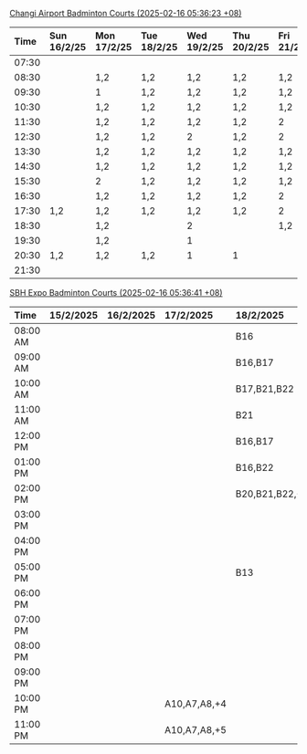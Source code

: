 [Changi Airport Badminton Courts (2025-02-16 05:36:23 +08)](https://www.carc.org.sg/FacilityBooking.aspx)

| Time   | Sun 16/2/25   | Mon 17/2/25   | Tue 18/2/25   | Wed 19/2/25   | Thu 20/2/25   | Fri 21/2/25   | Sat 22/2/25   |
|:-------|:--------------|:--------------|:--------------|:--------------|:--------------|:--------------|:--------------|
| 07:30  |               |               |               |               |               |               |               |
| 08:30  |               | 1,2           | 1,2           | 1,2           | 1,2           | 1,2           |               |
| 09:30  |               | 1             | 1,2           | 1,2           | 1,2           | 1,2           | 1,2           |
| 10:30  |               | 1,2           | 1,2           | 1,2           | 1,2           | 1,2           | 2             |
| 11:30  |               | 1,2           | 1,2           | 1,2           | 1,2           | 2             | 2             |
| 12:30  |               | 1,2           | 1,2           | 2             | 1,2           | 2             | 1,2           |
| 13:30  |               | 1,2           | 1,2           | 1,2           | 1,2           | 1,2           | 1             |
| 14:30  |               | 1,2           | 1,2           | 1,2           | 1,2           | 1,2           |               |
| 15:30  |               | 2             | 1,2           | 1,2           | 1,2           | 1,2           | 2             |
| 16:30  |               | 1,2           | 1,2           | 1,2           | 1,2           | 2             | 1,2           |
| 17:30  | 1,2           | 1,2           | 1,2           | 1,2           | 1,2           | 2             | 1,2           |
| 18:30  |               | 1,2           |               | 2             |               | 1,2           | 1,2           |
| 19:30  |               | 1,2           |               | 1             |               |               | 1             |
| 20:30  | 1,2           | 1,2           | 1,2           | 1             | 1             |               | 1             |
| 21:30  |               |               |               |               |               |               |               |

[SBH Expo Badminton Courts (2025-02-16 05:36:41 +08)](https://singaporebadmintonhall.getomnify.com/widgets/O3MRKGBH359GA55KHMG1RD)

| Time     | 15/2/2025   | 16/2/2025   | 17/2/2025    | 18/2/2025      | 19/2/2025      | 20/2/2025      | 21/2/2025      |
|:---------|:------------|:------------|:-------------|:---------------|:---------------|:---------------|:---------------|
| 08:00 AM |             |             |              | B16            | B19,B20,B22,+2 | B19,B21,B22,+4 | B19,B21,B22,+4 |
| 09:00 AM |             |             |              | B16,B17        | B19,B21,B22,+4 | B19,B21,B22,+4 | B20,B21,B22,+2 |
| 10:00 AM |             |             |              | B17,B21,B22    | B19,B20,B22,+2 | B19,B21,B22,+4 | B20,B21,B22,+3 |
| 11:00 AM |             |             |              | B21            | B19,B20,B22,+3 | B17,B20,B21,+1 | B19,B21,B22,+2 |
| 12:00 PM |             |             |              | B16,B17        | B19,B21,B22,+4 | B18,B20,B21,+2 | B19,B21,B22,+2 |
| 01:00 PM |             |             |              | B16,B22        | B19,B21,B22,+4 | B20,B21,B22,+2 | B19,B21,B22,+3 |
| 02:00 PM |             |             |              | B20,B21,B22,+1 | B19,B21,B22,+4 | B20,B21,B22,+2 | B19,B21,B22,+4 |
| 03:00 PM |             |             |              |                | B18,B19,B20,+2 | B19,B22        | B18,B20,B21,+2 |
| 04:00 PM |             |             |              |                | B16            |                |                |
| 05:00 PM |             |             |              | B13            |                | B16            |                |
| 06:00 PM |             |             |              |                |                |                |                |
| 07:00 PM |             |             |              |                |                |                |                |
| 08:00 PM |             |             |              |                |                |                |                |
| 09:00 PM |             |             |              |                |                |                |                |
| 10:00 PM |             |             | A10,A7,A8,+4 |                |                |                |                |
| 11:00 PM |             |             | A10,A7,A8,+5 |                |                |                |                |
